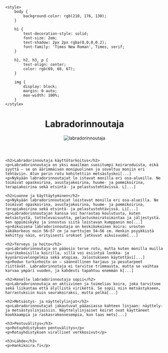 <head>
    <meta charset="UTF-8">
    <meta name="viewport" content="width=device-width, initial-scale=1.0">
   
    <style>
        body {
            background-color: rgb(210, 176, 130);
        }

        h1 {
            text-decoration-style: solid;
            font-size: 2em;
            text-shadow: 2px 2px rgba(0,0,0,0.2);
            font-family: 'Times New Roman', Times, serif;
        }

        h1, h2, h3, p {
            text-align: center;
            color: rgb(69, 68, 67);
        }

        img {
            display: block;
            margin: 0 auto;
            max-width: 100%;
        }
    </style>
</head>
<body>
    <header>
        <h1 class="title">Labradorinnoutaja</h1>
        <img src="Kuvat" alt="labradorinnoutaja">
    </header>

    <h2>Labradorinnoutaja käyttötarkoitus</h2>
    <p>Labradorinnoutaja on yksi maailman suositumpi koiraroduista, eikä syyttä – se on äärimmäisen monipuolinen ja soveltuu moniin eri tehtäviin. Alun perin rotu kehitettiin metsästyskoi[...]
    <p>Nykyään labradorinnoutajat lo istavat monilla eri osa-alueilla. Ne toimivat opaskoirina, avustajakoirina, huume- ja pommikoirina, terapiakoirina sekä etsintä- ja pelastustehtävissä. L[...]
    
    <h2>Luonne ja käyttäytyminen</h2>
    <p>Nykyään labradorinnoutajat loistavat monilla eri osa-alueilla. Ne toimivat opaskoirina, avustajakoirina, huume- ja pommikoirina, terapiakoirina sekä etsintä- ja pelastustehtävissä. Li[...]
    <p>Labradorinnoutajan kanssa voi harrastaa koulutusta, kuten metsästystä, tottelevaisuutta, pelastuskoiratoimintaa ja jäljestystä. Sen oppimiskyky ja innostus siitä loistavan kumppanin mo[...]
    <p>Aikuisena labradorinnoutaja on keskikokoinen koira: urosten säkäkorkeus noin 56–57 cm ja narttujen 54–56 cm. Henkin psyykkistä kehittyy näin, erityisesti urokset jatkuvat aikuisuude[...]
    
    <h2>Terveys ja hoito</h2>
    <p>Labradorinnoutaja on pääosin terve rotu, mutta kuten monilla muilla suurikokoisilla koirilla, sillä voi esiintyä lonkka- ja kyynärnivelongelmia sekä atopiaa. Jalostukseen käytettävi[...]
    <p>Rodun turkinhoito on – säännöllinen harjaus ja pesutarpeet riittävät. Labradorinnotaja ei tarvitse trimmausta, mutta se vaihtaa karvaa ympäri vuoden, ja kahdesti tapahtuu enemmän k[...]
    
    <h2>Kenelle labradorinnoutaja sopii</h2>
    <p>Labradorinnoutaja on aktiivinen ja toimelias koira, joka tarvitsee sekä liikuntaa että älyllistä virikettä. Se sopii niin metsästykseen, harrastuksiin kuin seurakoiraksi, mutta pelkä[...]
    
    <h2>Metsästys- ja näyttelylinjat</h2>
    <p>Labradorinnoutajat jakautuvat pääasiassa kahteen linjaan: näyttely- ja metsästyslinjaisiin. Näyttelylinjaiset koirat ovat käyttäneet kookkaampia ja raskasrakennesempia, kun taas mets[...]
    
    <h3>Pentuvälitys</h3>
    <p>Rotuyhdistyksen pentuvälitys</p>
    <p>Rotuyhdistyksen viralliset verkkosivut</p>
    
    <h3>Lähde</h3>
    <p>Hankikoira.fi</p>
</body>
